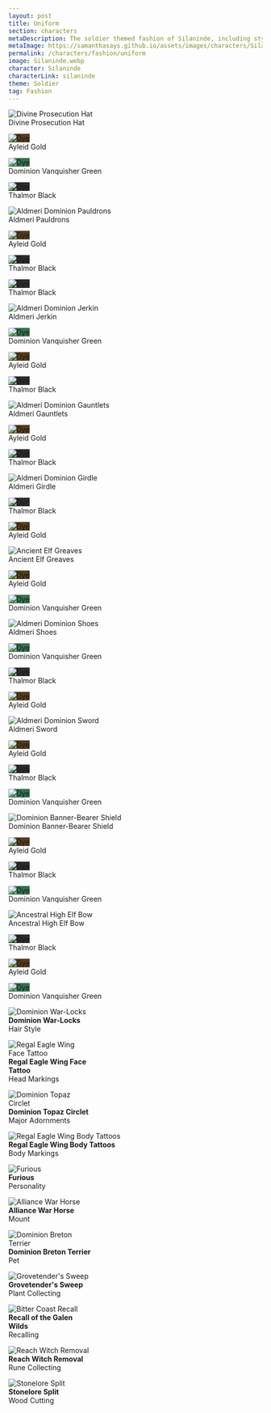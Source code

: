 ```yaml
---
layout: post
title: Uniform
section: characters
metaDescription: The soldier themed fashion of Silaninde, including styles, dyes, and collectibles. 
metaImage: https://samanthasays.github.io/assets/images/characters/Silaninde.webp
permalink: /characters/fashion/uniform
image: Silaninde.webp
character: Silaninde
characterLink: silaninde
theme: Soldier
tag: Fashion
---
```


<div class="fashionContainer">
    <div class="fashionOutfit">
        <div class="fashionStyle">
            <p><img src="/assets/images/icons/eso/armour/divine prosecution hat.webp" alt="Divine Prosecution Hat"><br>
            Divine Prosec<span class="narrow"></span>ution Hat</p>
        </div>
        <div class="fashionDye">
            <p><img style="background-color: #533d1c" src="/assets/images/icons/eso/dye.webp" alt="Dye"><br>
            Ayleid Gold</p>
        </div>
        <div class="fashionDye">
            <p><img style="background-color: #34724d" src="/assets/images/icons/eso/dye.webp" alt="Dye"><br>
            Dominion Vanqui<span class="narrow"></span>sher Green</p>
        </div>
        <div class="fashionDye">
            <p><img style="background-color: #2b2b2b" src="/assets/images/icons/eso/dye.webp" alt="Dye"><br>
            Thalmor Black</p>
        </div>
        <div class="fashionStyle">
            <p><img src="/assets/images/icons/eso/armour/aldmeri dominion pauldrons.webp" alt="Aldmeri Dominion Pauldrons"><br>
            Aldmeri Pauldrons</p>
        </div>
        <div class="fashionDye">
            <p><img style="background-color: #533d1c" src="/assets/images/icons/eso/dye.webp" alt="Dye"><br>
            Ayleid Gold</p>
        </div>
        <div class="fashionDye">
            <p><img style="background-color: #2b2b2b" src="/assets/images/icons/eso/dye.webp" alt="Dye"><br>
            Thalmor Black</p>
        </div>
        <div class="fashionDye">
            <p><img style="background-color: #2b2b2b" src="/assets/images/icons/eso/dye.webp" alt="Dye"><br>
            Thalmor Black</p>
        </div>
        <div class="fashionStyle">
            <p><img src="/assets/images/icons/eso/armour/aldmeri dominion jerkin.webp" alt="Aldmeri Dominion Jerkin"><br>
            Aldmeri Jerkin</p>
        </div>
        <div class="fashionDye">
            <p><img style="background-color: #34724d" src="/assets/images/icons/eso/dye.webp" alt="Dye"><br>
            Dominion Vanqui<span class="narrow"></span>sher Green</p>
        </div>
        <div class="fashionDye">
            <p><img style="background-color: #533d1c" src="/assets/images/icons/eso/dye.webp" alt="Dye"><br>
            Ayleid Gold</p>
        </div>
        <div class="fashionDye">
            <p><img style="background-color: #2b2b2b" src="/assets/images/icons/eso/dye.webp" alt="Dye"><br>
            Thalmor Black</p>
        </div>
        <div class="fashionStyle">
            <p><img src="/assets/images/icons/eso/armour/aldmeri dominion gauntlets.webp" alt="Aldmeri Dominion Gauntlets"><br>
            Aldmeri Gauntlets</p>
        </div>
        <div class="fashionDye">
            <p><img style="background-color: #533d1c" src="/assets/images/icons/eso/dye.webp" alt="Dye"><br>
            Ayleid Gold</p>
        </div>
        <div class="fashionDye">
            <p><img style="background-color: #2b2b2b" src="/assets/images/icons/eso/dye.webp" alt="Dye"><br>
            Thalmor Black</p>
        </div>
        <div class="fashionDye">
            <p></p>
        </div>
        <div class="fashionStyle">
            <p><img src="/assets/images/icons/eso/armour/aldmeri dominion girdle.webp" alt="Aldmeri Dominion Girdle"><br>
            Aldmeri Girdle</p>
        </div>
        <div class="fashionDye">
            <p></p>
        </div>
        <div class="fashionDye">
            <p><img style="background-color: #2b2b2b" src="/assets/images/icons/eso/dye.webp" alt="Dye"><br>
            Thalmor Black</p>
        </div>
        <div class="fashionDye">
            <p><img style="background-color: #533d1c" src="/assets/images/icons/eso/dye.webp" alt="Dye"><br>
            Ayleid Gold</p>
        </div>
        <div class="fashionStyle">
            <p><img src="/assets/images/icons/eso/armour/ancient elf greaves.webp" alt="Ancient Elf Greaves"><br>
            Ancient Elf Greaves</p>
        </div>
        <div class="fashionDye">
            <p><img style="background-color: #533d1c" src="/assets/images/icons/eso/dye.webp" alt="Dye"><br>
            Ayleid Gold</p>
        </div>
        <div class="fashionDye">
            <p></p>
        </div>
        <div class="fashionDye">
            <p><img style="background-color: #34724d" src="/assets/images/icons/eso/dye.webp" alt="Dye"><br>
            Dominion Vanqui<span class="narrow"></span>sher Green</p>
        </div>
        <div class="fashionStyle">
            <p><img src="/assets/images/icons/eso/armour/aldmeri dominion shoes.webp" alt="Aldmeri Dominion Shoes"><br>
            Aldmeri Shoes</p>
        </div>
        <div class="fashionDye">
            <p><img style="background-color: #34724d" src="/assets/images/icons/eso/dye.webp" alt="Dye"><br>
            Dominion Vanqui<span class="narrow"></span>sher Green</p>
        </div>
        <div class="fashionDye">
            <p><img style="background-color: #2b2b2b" src="/assets/images/icons/eso/dye.webp" alt="Dye"><br>
            Thalmor Black</p>
        </div>
        <div class="fashionDye">
            <p><img style="background-color: #533d1c" src="/assets/images/icons/eso/dye.webp" alt="Dye"><br>
            Ayleid Gold</p>
        </div>
        <div class="fashionStyle">
            <p><img src="/assets/images/icons/eso/weapons/aldmeri dominion sword.webp" alt="Aldmeri Dominion Sword"><br>
            Aldmeri Sword</p>
        </div>
        <div class="fashionDye">
            <p><img style="background-color: #533d1c" src="/assets/images/icons/eso/dye.webp" alt="Dye"><br>
            Ayleid Gold</p>
        </div>
        <div class="fashionDye">
            <p><img style="background-color: #2b2b2b" src="/assets/images/icons/eso/dye.webp" alt="Dye"><br>
            Thalmor Black</p>
        </div>
        <div class="fashionDye">
            <p><img style="background-color: #34724d" src="/assets/images/icons/eso/dye.webp" alt="Dye"><br>
            Dominion Vanqui<span class="narrow"></span>sher Green</p>
        </div>
        <div class="fashionStyle">
            <p><img src="/assets/images/icons/eso/weapons/dominion banner-bearer shield.webp" alt="Dominion Banner-Bearer Shield"><br>
            Dominion Banner-Bearer Shield</p>
        </div>
        <div class="fashionDye">
            <p><img style="background-color: #533d1c" src="/assets/images/icons/eso/dye.webp" alt="Dye"><br>
            Ayleid Gold</p>
        </div>
        <div class="fashionDye">
            <p><img style="background-color: #2b2b2b" src="/assets/images/icons/eso/dye.webp" alt="Dye"><br>
            Thalmor Black</p>
        </div>
        <div class="fashionDye">
            <p><img style="background-color: #34724d" src="/assets/images/icons/eso/dye.webp" alt="Dye"><br>
            Dominion Vanqui<span class="narrow"></span>sher Green</p>
        </div>
        <div class="fashionStyle">
            <p><img src="/assets/images/icons/eso/weapons/ancestral high elf bow.webp" alt="Ancestral High Elf Bow"><br>
            Ancestral High Elf Bow</p>
        </div>
        <div class="fashionDye">
            <p><img style="background-color: #2b2b2b" src="/assets/images/icons/eso/dye.webp" alt="Dye"><br>
            Thalmor Black</p>
        </div>
        <div class="fashionDye">
            <p><img style="background-color: #533d1c" src="/assets/images/icons/eso/dye.webp" alt="Dye"><br>
            Ayleid Gold</p>
        </div>
        <div class="fashionDye">
            <p><img style="background-color: #34724d" src="/assets/images/icons/eso/dye.webp" alt="Dye"><br>
            Dominion Vanqui<span class="narrow"></span>sher Green</p>
        </div>
    </div>
</div>

<div class="fashionContainer">
    <div class="fashionCollectibles">
        <div class="fashionCollectible" style="width: 33%">
            <p><img src="/assets/images/icons/eso/collectibles/dominion war-locks.webp" alt="Dominion War-Locks"><br>
            <span style="font-weight: bold">Dominion War-Locks</span><br>
            Hair Style</p>
        </div>
        <div class="fashionCollectible" style="width: 33%">
            <p><img src="/assets/images/icons/eso/collectibles/regal eagle wing face tattoo.webp" alt="Regal Eagle Wing Face Tattoo"><br>
            <span style="font-weight: bold">Regal Eagle Wing Face Tattoo</span><br>
            Head Markings</p>
        </div>
        <div class="fashionCollectible" style="width: 33%">
            <p><img src="/assets/images/icons/eso/collectibles/dominion topaz circlet.webp" alt="Dominion Topaz Circlet"><br>
            <span style="font-weight: bold">Dominion Topaz Circlet</span><br>
            Major Adornments</p>
        </div>
        <div class="fashionCollectible" style="width: 50%; clear: both">
            <p><img src="/assets/images/icons/eso/collectibles/regal eagle wing body tattoos.webp" alt="Regal Eagle Wing Body Tattoos"><br>
            <span style="font-weight: bold">Regal Eagle Wing Body Tattoos</span><br>
            Body Markings</p>
        </div>
        <div class="fashionCollectible" style="width: 50%">
            <p><img src="/assets/images/icons/eso/collectibles/furious.webp" alt="Furious"><br>
            <span style="font-weight: bold">Furious</span><br>
            Personality</p>
        </div>
        <div class="fashionCollectible" style="width: 33%; clear: both">
            <p><img src="/assets/images/icons/eso/collectibles/alliance war horse.webp" alt="Alliance War Horse"><br>
            <span style="font-weight: bold">Alliance War Horse</span><br>
            Mount</p>
        </div>
        <div class="fashionCollectible" style="width: 33%">
            <p><img src="/assets/images/icons/eso/collectibles/dominion breton terrier.webp" alt="Dominion Breton Terrier"><br>
            <span style="font-weight: bold">Dominion Breton Terrier</span><br>
            Pet</p>
        </div>
        <div class="fashionCollectible" style="width: 33%">
            <p><img src="/assets/images/icons/eso/collectibles/grovetender's sweep.webp" alt="Grovetender's Sweep"><br>
            <span style="font-weight: bold">Grovetender's Sweep</span><br>
            Plant Collecting</p>
        </div>
        <div class="fashionCollectible" style="width: 33%; clear: both">
            <p><img src="/assets/images/icons/eso/collectibles/bitter coast recall.webp" alt="Bitter Coast Recall"><br>
            <span style="font-weight: bold">Recall of the Galen Wilds</span><br>
            Recalling</p>
        </div>
        <div class="fashionCollectible" style="width: 33%">
            <p><img src="/assets/images/icons/eso/collectibles/reach witch removal.webp" alt="Reach Witch Removal"><br>
            <span style="font-weight: bold">Reach Witch Removal</span><br>
            Rune Collecting</p>
        </div>
        <div class="fashionCollectible" style="width: 33%">
            <p><img src="/assets/images/icons/eso/collectibles/stonelore split.webp" alt="Stonelore Split"><br>
            <span style="font-weight: bold">Stonelore Split</span><br>
            Wood Cutting</p>
        </div>
    </div>
</div>

